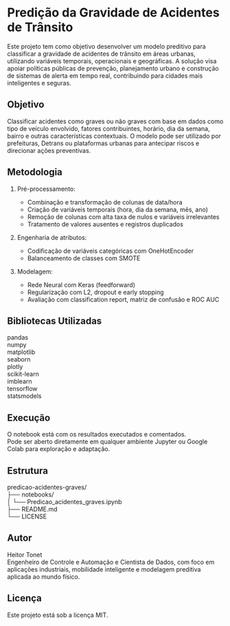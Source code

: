 # Predição da Gravidade de Acidentes de Trânsito

Este projeto tem como objetivo desenvolver um modelo preditivo para classificar a gravidade de acidentes de trânsito em áreas urbanas, utilizando variáveis temporais, operacionais e geográficas. A solução visa apoiar políticas públicas de prevenção, planejamento urbano e construção de sistemas de alerta em tempo real, contribuindo para cidades mais inteligentes e seguras.

## Objetivo

Classificar acidentes como graves ou não graves com base em dados como tipo de veículo envolvido, fatores contribuintes, horário, dia da semana, bairro e outras características contextuais. O modelo pode ser utilizado por prefeituras, Detrans ou plataformas urbanas para antecipar riscos e direcionar ações preventivas.

## Metodologia

1. Pré-processamento:
   - Combinação e transformação de colunas de data/hora
   - Criação de variáveis temporais (hora, dia da semana, mês, ano)
   - Remoção de colunas com alta taxa de nulos e variáveis irrelevantes
   - Tratamento de valores ausentes e registros duplicados

2. Engenharia de atributos:
   - Codificação de variáveis categóricas com OneHotEncoder
   - Balanceamento de classes com SMOTE

3. Modelagem:
   - Rede Neural com Keras (feedforward)
   - Regularização com L2, dropout e early stopping
   - Avaliação com classification report, matriz de confusão e ROC AUC

## Bibliotecas Utilizadas

pandas  
numpy  
matplotlib  
seaborn  
plotly  
scikit-learn  
imblearn  
tensorflow  
statsmodels

## Execução

O notebook está com os resultados executados e comentados.  
Pode ser aberto diretamente em qualquer ambiente Jupyter ou Google Colab para exploração e adaptação.

## Estrutura

predicao-acidentes-graves/  
├── notebooks/  
│   └── Predicao_acidentes_graves.ipynb  
├── README.md    
└── LICENSE

## Autor

Heitor Tonet  
Engenheiro de Controle e Automação e Cientista de Dados, com foco em aplicações industriais, mobilidade inteligente e modelagem preditiva aplicada ao mundo físico.

## Licença

Este projeto está sob a licença MIT.
